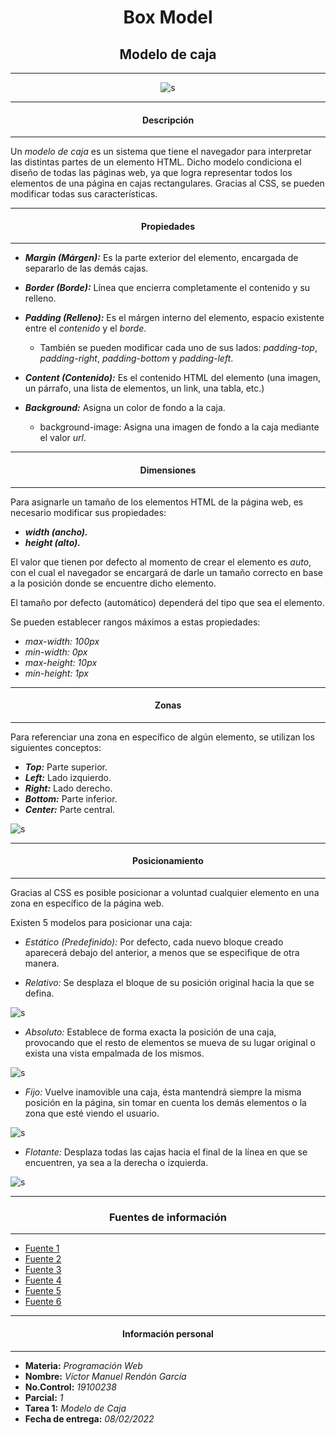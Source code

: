 <center>

# Box Model


## Modelo de caja
___
![s](https://www.creatuwebnicaragua.com/wp-content/uploads/2015/08/modelo-de-caja.gif)

</center>

      
___
<center> 

#### **Descripción** </center>

****
Un *modelo de caja* es un sistema que tiene el navegador para interpretar las distintas partes de un elemento HTML. Dicho modelo condiciona el diseño de todas las páginas web, ya que logra representar todos los elementos de una página en cajas rectangulares. Gracias al CSS, se pueden modificar todas sus características. 
______
 <center> 
 
#### **Propiedades** </center>

****
- ***Margin (Márgen):*** Es la parte exterior del elemento, encargada de separarlo de las demás cajas.

  
- ***Border (Borde):***  Línea que encierra completamente el contenido y su relleno.
- ***Padding (Relleno):*** Es el márgen interno del elemento, espacio existente entre el *contenido* y el *borde*.
    - También se pueden modificar cada uno de sus lados:
      *padding-top*, *padding-right*, *padding-bottom* y *padding-left*.

- ***Content (Contenido):*** Es el contenido HTML del elemento (una imagen, un párrafo, una lista de elementos, un link, una tabla, etc.)
- ***Background:*** Asigna un color de fondo a la caja. 
    - background-image: Asigna una imagen de fondo a la caja mediante el valor *url*.

______
 <center> 
 
#### **Dimensiones** </center>
****
Para asignarle un tamaño de los elementos HTML de la página web, es necesario modificar sus propiedades:
- ***width (ancho).***
- ***height (alto).***

El valor que tienen por defecto al momento de crear el elemento es *auto*, con el cual el navegador se encargará de darle un tamaño correcto en base a la posición donde se encuentre dicho elemento.

El tamaño por defecto (automático) dependerá del tipo que sea el elemento.

Se pueden establecer rangos máximos a estas propiedades:
- *max-width: 100px*
- *min-width: 0px*
- *max-height: 10px*
- *min-height: 1px*

_____
 <center> 
 
#### **Zonas** </center>
****
Para referenciar una zona en específico de algún elemento, se utilizan los siguientes conceptos:
- ***Top:*** Parte superior.
- ***Left:*** Lado izquierdo.
- ***Right:*** Lado derecho.
- ***Bottom:*** Parte inferior.
- ***Center:*** Parte central.
  
![s](https://lenguajecss.com/css/modelo-de-cajas/que-es/positions.png)


_____
 <center> 
 
#### **Posicionamiento** </center>
****
Gracias al CSS es posible posicionar a voluntad cualquier elemento en una zona en específico de la página web. 

Existen 5 modelos para posicionar una caja:

- *Estático (Predefinido):* Por defecto, cada nuevo bloque creado aparecerá debajo del anterior, a menos que se especifique de otra manera.
  
- *Relativo:* Se desplaza el bloque de su posición original hacia la que se defina. 

![s](https://uniwebsidad.com/static/libros/imagenes/css/f0504.gif)

- *Absoluto:* Establece de forma exacta la posición de una caja, provocando que el resto de elementos se mueva de su lugar original o exista una vista empalmada de los mismos.
  
![s](https://uniwebsidad.com/static/libros/imagenes/css/f0516.gif)

- *Fijo:* Vuelve inamovible una caja, ésta mantendrá siempre la misma posición en la página, sin tomar en cuenta los demás elementos o la zona que esté viendo el usuario.

![s](https://www.todo-argentina.net/cursos/css/imagenes/pagina39.jpg)

  
- *Flotante:* Desplaza todas las cajas hacia el final de la línea en que se encuentren, ya sea a la derecha o izquierda.
  
![s](https://www.arkaitzgarro.com/css2/images/cap05/posicionamiento-float-03.png)

______
 <center> 
 
### **Fuentes de información** </center>

****
- [Fuente 1](https://www.diegocmartin.com/modelo-de-cajas-y-posicionamiento-css/)
- [Fuente 2](https://uniwebsidad.com/libros/css/capitulo-5/posicionamiento)
- [Fuente 3](https://lenguajecss.com/css/modelo-de-cajas/que-es/)
- [Fuente 4](https://www.laurachuburu.com.ar/tutoriales/modelo-de-caja.php#:~:text=Definici%C3%B3n,de%20l%C3%ADnea%20o%20de%20bloque.)
- [Fuente 5](https://uniwebsidad.com/libros/css/capitulo-4) 
- [Fuente 6](https://devcode.la/tutoriales/modelo-caja-css/)

___
<center> 

#### **Información personal** </center>

****
- **Materia:** *Programación Web*
- **Nombre:** *Víctor Manuel Rendón García*
- **No.Control:** *19100238*
- **Parcial:** *1*
- **Tarea 1:** *Modelo de Caja*
- **Fecha de entrega:** *08/02/2022*